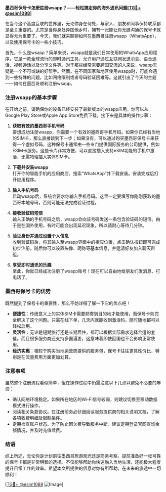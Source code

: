 **墨西哥保号卡怎麽註冊wsapp？——轻松搞定你的海外通讯问题[[TG💪+ @esim1088](https://t.me/s/esim1088)]**

在当今这个高度互联的世界里，无论你身在何处，与家人、朋友和同事保持联系都是至关重要的。尤其是当你身处异国他乡时，拥有一张能让你无缝沟通的保号卡就显得尤为重要了。今天，我们就来聊聊如何在墨西哥注册wsapp（WhatsApp），以及使用保号卡的一些小技巧。

首先，什么是wsapp？简单来说，wsapp就是我们日常使用的WhatsApp应用程序。它是一款全球流行的即时通讯工具，允许用户通过互联网发送消息、语音通话、视频通话以及分享文件等。对于那些经常需要跨国交流的人来说，wsapp无疑是一个不可或缺的好帮手。然而，在不同国家和地区使用wsapp时，可能会遇到一些特殊的问题，比如网络限制或者号码验证困难等。这就引出了今天的主题——如何在墨西哥顺利注册wsapp。

### 注册wsapp的基本步骤

在开始之前，请确保你的设备已经安装了最新版本的wsapp应用。你可以从Google Play Store或Apple App Store免费下载。接下来是具体的操作步骤：

1. **获取有效的墨西哥手机号码**  
   要想成功注册wsapp，你需要一个有效的墨西哥手机号码。如果你已经有当地的SIM卡，那么直接跳到下一步；如果没有，可以通过购买墨西哥保号卡来获得一个虚拟号码。这种保号卡通常由一些专门提供国际服务的公司提供，例如ESIM卡服务。这些卡片非常方便，可以直接插入支持eSIM功能的手机中激活，无需物理插入实体SIM卡。

2. **下载并安装wsapp**  
   打开你的智能手机的应用商店，搜索“WhatsApp”并下载安装。安装完成后打开应用程序。

3. **输入手机号码**  
   启动wsapp后，系统会要求你输入手机号码。这里一定要填写你刚刚获取的墨西哥本地号码，否则可能无法完成验证过程。

4. **接收验证码短信**  
   输入正确的手机号码之后，wsapp会向该号码发送一条包含验证码的短信。由于是在国外使用，有时可能会出现延迟现象，所以请耐心等待几分钟。

5. **验证身份并通过设置个人信息**  
   收到验证码后，将其输入至wsapp界面中的相应位置，点击确认按钮即可完成初步注册。随后你可以设置头像、昵称等基本信息，并邀请好友加入聊天群组。

6. **享受即时通讯的乐趣**  
   至此，你就已经成功注册了wsapp账号！现在可以自由地给朋友们发消息、打电话了。

### 墨西哥保号卡的优势

既然提到了保号卡的重要性，那么不妨详细了解一下它的优点吧！

- **便捷性**：传统意义上的实体SIM卡需要邮寄到目的地才能使用，而保号卡则完全解决了这个问题。只需在线下单，几天内就能收到激活码，随时随地都可以轻松启用。
- **灵活性**：无论是短期旅行还是长期居住，都可以根据实际需求选择合适的套餐。而且很多服务商还支持多国漫游，这意味着即使回国也不会影响正常使用。
- **经济实惠**：相较于购买当地运营商提供的服务包，保号卡往往更具性价比，特别是在流量费用方面更加划算。

### 注意事项

虽然整个注册流程看似简单，但在操作过程中仍需注意以下几点以避免不必要的麻烦：

- 确认网络环境稳定。如果所在地区的Wi-Fi信号较弱，则建议切换至移动数据模式进行操作。
- 阅读相关条款协议。在注册前务必仔细阅读服务提供商的相关说明文档，了解各项收费明细及限制条件。
- 定期检查账户状态。为了防止因欠费导致服务中断，建议定期登录官网查询余额情况，并及时充值续费。

### 结语

综上所述，无论你是计划前往墨西哥旅游观光还是商务考察，提前准备好一张可靠的保号卡都是非常明智的选择。不仅能够帮助你快速融入当地生活，还能极大程度提升日常工作的效率。希望本文所提供的信息对你有所帮助，在未来的旅途中一切顺利！

[[TG💪+ @esim1088](https://t.me/s/esim1088) ![Image](https://i.postimg.cc/4NQfJmqS/Snipaste-2025-05-13-00-14-12.png)]